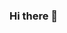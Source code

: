 ### Hi there 👋

<!--
**vgomesapp/vgomesapp** is a ✨ _special_ ✨ repository because its `README.md` (this file) appears on your GitHub profile.

Here are some ideas to get you started:

- 👋 Hi, I’m @vgomesapp
- 👀 I’m interested in  driving innovative digital projects for a sustainable and inclusive future
- 🌱 I’m currently learning open innovation and ecosystem dynamics within the product development realm
- 💞️ I’m looking to collaborate on innovative and meaningful projects
- 📫 How to reach me @vgomesapp and LinkdIn Vinicius Gomes Appolinario
- 😄 Pronouns: he/him
- ⚡ Fun fact: Did you know that open innovation ecosystems are like potluck dinners for ideas? Each participant brings their own unique dish (or idea), and when combined, they create a feast of innovation! So, in this 'culinary adventure' of creativity, let's bring our best recipes (ideas) to the table and see what delicious innovations we can cook up together! (Findings of my MSc thesis)

<!---
vgomesapp/vgomesapp is a ✨ special ✨ repository because its `README.md` (this file) appears on your GitHub profile.
You can click the Preview link to take a look at your changes.
--->
